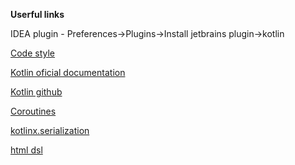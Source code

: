 **Userful links**

IDEA plugin - Preferences->Plugins->Install jetbrains plugin->kotlin

[Code style](https://kotlinlang.org/docs/reference/coding-conventions.html)

[Kotlin oficial documentation](https://kotlinlang.org/docs/reference/)

[Kotlin github](https://github.com/JetBrains/kotlin)

[Coroutines](https://github.com/Kotlin/kotlinx.coroutines)

[kotlinx.serialization](https://github.com/Kotlin/kotlinx.serialization)

[html dsl](https://github.com/Kotlin/kotlinx.html)

